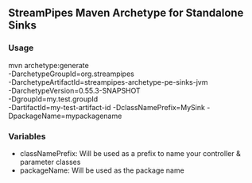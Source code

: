 ## StreamPipes Maven Archetype for Standalone Sinks

### Usage

mvn archetype:generate                                  \
			-DarchetypeGroupId=org.streampipes                \
			-DarchetypeArtifactId=streampipes-archetype-pe-sinks-jvm          \
			-DarchetypeVersion=0.55.3-SNAPSHOT                \
			-DgroupId=my.test.groupId \
			-DartifactId=my-test-artifact-id
			-DclassNamePrefix=MySink
			-DpackageName=mypackagename
			
### Variables

* classNamePrefix: Will be used as a prefix to name your controller & parameter classes
* packageName: Will be used as the package name

